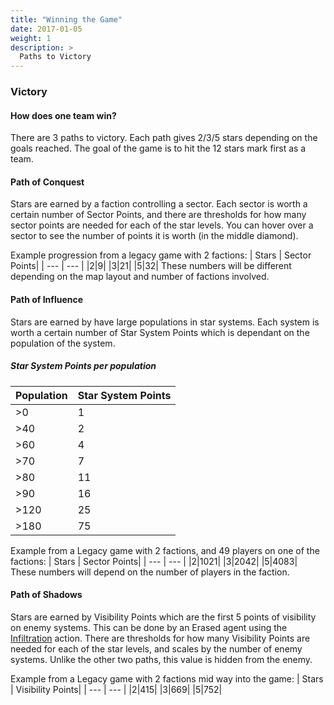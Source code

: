 ```yaml
---
title: "Winning the Game"
date: 2017-01-05
weight: 1
description: >
  Paths to Victory
---
```

### Victory
#### How does one team win? 
There are 3 paths to victory. Each path gives 2/3/5 stars depending on the goals reached. The goal of the game is to hit the 12 stars mark first as a team.

#### Path of Conquest
Stars are earned by a faction controlling a sector. Each sector is worth a certain number of Sector Points, and there are thresholds for how many sector points are needed for each of the star levels. You can hover over a sector to see the number of points it is worth (in the middle diamond).

Example progression from a legacy game with 2 factions: 
| Stars | Sector Points|
| --- | --- |
|2|9|
|3|21|
|5|32|
These numbers will be different depending on the map layout and number of factions involved.

#### Path of Influence
Stars are earned by have large populations in star systems. Each system is worth a certain number of Star System Points which is dependant on the population of the system.
##### Star System Points per population
| Population | Star System Points|
| --- | --- |
|>0|1|
|>40|2|
|>60|4|
|>70|7|
|>80|11|
|>90|16|
|>120|25|
|>180|75|

Example from a Legacy game with 2 factions, and 49 players on one of the factions:
| Stars | Sector Points|
| --- | --- |
|2|1021|
|3|2042|
|5|4083|
These numbers will depend on the number of players in the faction.

#### Path of Shadows
Stars are earned by Visibility Points which are the first 5 points of visibility on enemy systems. This can be done by an Erased agent using the [Infiltration](/docs/agents/erased/#infiltration) action. There are thresholds for how many Visibility Points are needed for each of the star levels, and scales by the number of enemy systems.
Unlike the other two paths, this value is hidden from the enemy.

Example from a Legacy game with 2 factions mid way into the game:
| Stars | Visibility Points|
| --- | --- |
|2|415|
|3|669|
|5|752|